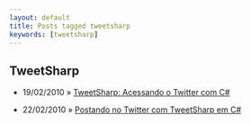 ```yaml
---
layout: default
title: Posts tagged tweetsharp
keywords: [tweetsharp]
---
```

<h2 class="category">TweetSharp</h2>
<ul class="posts">
<li>
<p>
<span class="date">19/02/2010</span> &raquo; 
<a href="/blog/tweetsharp-acessando-o-twitter-com-c">TweetSharp: Acessando o Twitter com C#</a>
</p>
</li> 
<li>
<p>
<span class="date">22/02/2010</span> &raquo; 
<a href="/blog/postando-no-twitter-com-tweetsharp-em-c">Postando no Twitter com TweetSharp em C#</a>
</p>
</li> 
</ul>
